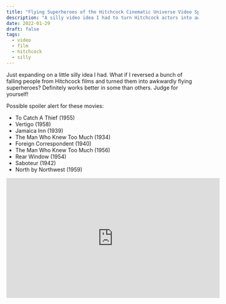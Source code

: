 ```yaml
---
title: "Flying Superheroes of the Hitchcock Cinematic Universe Video Spoilers"
description: "A silly video idea I had to turn Hitchcock actors into awkward flying superheroes."
date: 2022-01-29
draft: false
tags:
  - video
  - film
  - hitchcock
  - silly
---
```


Just expanding on a little silly idea I had.  What if I reversed a bunch of falling people from Hitchcock films and turned them into awkwardly flying superheroes?  Definitely works better in some than others.  Judge for yourself!

Possible spoiler alert for these movies:

* To Catch A Thief (1955)
* Vertigo (1958)
* Jamaica Inn (1939)
* The Man Who Knew Too Much (1934)
* Foreign Correspondent (1940)
* The Man Who Knew Too Much (1956)
* Rear Window (1954)
* Saboteur (1942)
* North by Northwest (1959)

<iframe width="560" height="315" src="https://www.youtube.com/embed/wthtUs7D-3A" title="YouTube video player" frameborder="0" allow="accelerometer; autoplay; clipboard-write; encrypted-media; gyroscope; picture-in-picture" allowfullscreen></iframe>